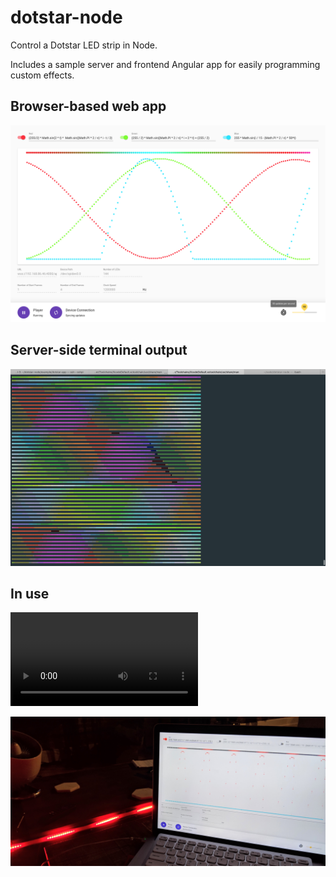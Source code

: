 # dotstar-node
Control a Dotstar LED strip in Node.

Includes a sample server and frontend Angular app for easily programming custom effects.

## Browser-based web app

![Angular App Screenshot](https://github.com/alexeden/dotstar-node/blob/master/doc/webapp-screenshot.png)

## Server-side terminal output

![Terminal Screenshot](https://github.com/alexeden/dotstar-node/blob/master/doc/terminal-screenshot.png)

## In use

![In Use Video](https://github.com/alexeden/dotstar-node/blob/master/doc/demo.m4v)

![In Use Photo](https://github.com/alexeden/dotstar-node/blob/master/doc/demo.jpg)
